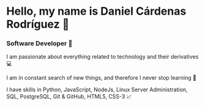 # Hello, my name is Daniel Cárdenas Rodríguez :pushpin:
### Software Developer :floppy_disk:

I am passionate about everything related to technology and their derivatives :computer:

I am in constant search of new things, and therefore I never stop learning :orange_book:

I have skills in Python, JavaScript, NodeJs, Linux Server Administration, SQL, PostgreSQL, Git & GitHub, HTML5, CSS-3  :chart_with_upwards_trend:
<!--
**danicrdev/danicrdev** is a ✨ _special_ ✨ repository because its `README.md` (this file) appears on your GitHub profile.

Here are some ideas to get you started:

- 🔭 I’m currently working on ...
- 🌱 I’m currently learning ...
- 👯 I’m looking to collaborate on ...
- 🤔 I’m looking for help with ...
- 💬 Ask me about ...
- 📫 How to reach me: ...
- 😄 Pronouns: ...
- ⚡ Fun fact: ...
-->
